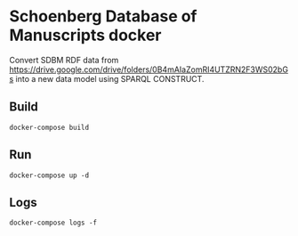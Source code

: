 # Schoenberg Database of Manuscripts docker

Convert SDBM RDF data from https://drive.google.com/drive/folders/0B4mAIaZomRI4UTZRN2F3WS02bGs into a new data model using SPARQL CONSTRUCT.

## Build

`docker-compose build`

## Run

`docker-compose up -d`

## Logs

`docker-compose logs -f`
